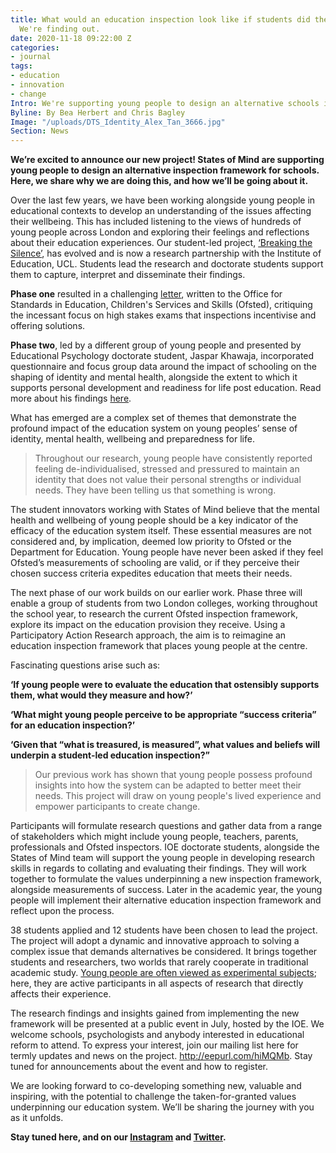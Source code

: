 ```yaml
---
title: What would an education inspection look like if students did the inspecting?
  We're finding out.
date: 2020-11-18 09:22:00 Z
categories:
- journal
tags:
- education
- innovation
- change
Intro: We're supporting young people to design an alternative schools inspection framework.
Byline: By Bea Herbert and Chris Bagley
Image: "/uploads/DTS_Identity_Alex_Tan_3666.jpg"
Section: News
---
```


**We’re excited to announce our new project! States of Mind are supporting young people to design an alternative inspection framework for schools. Here, we share why we are doing this, and how we’ll be going about it.** 

Over the last few years, we have been working alongside young people in educational contexts to develop an understanding of the issues affecting their wellbeing. This has included listening to the views of hundreds of young people across London and exploring their feelings and reflections about their education experiences. Our student-led project, [‘Breaking the Silence’](https://www.statesofmind.org/journal/2020/09/16/breaking-the-silence.html), has evolved and is now a research partnership with the Institute of Education, UCL. Students lead the research and doctorate students support them to capture, interpret and disseminate their findings. 

**Phase one** resulted in a challenging [letter](https://www.statesofmind.org/journal/2020/09/16/students-ofsted-open-letter.html), written to the Office for Standards in Education, Children's Services and Skills (Ofsted), critiquing the incessant focus on high stakes exams that inspections incentivise and offering solutions. 

**Phase two**, led by a different group of young people and presented by Educational Psychology doctorate student, Jaspar Khawaja, incorporated questionnaire and focus group data around the impact of schooling on the shaping of identity and mental health, alongside the extent to which it supports personal development and readiness for life post education. Read more about his findings [here](https://www.statesofmind.org/journal/2020/11/04/the-impact-of-school-on-students-mental-health.html). 

What has emerged are a complex set of themes that demonstrate the profound impact of the education system on young peoples’ sense of identity, mental health, wellbeing and preparedness for life. 

> Throughout our research, young people have consistently reported feeling de-individualised, stressed and pressured to maintain an identity that does not value their personal strengths or individual needs. They have been telling us that something is wrong. 

The student innovators working with States of Mind believe that the mental health and wellbeing of young people should be a key indicator of the efficacy of the education system itself. These essential measures are not considered and, by implication, deemed low priority to Ofsted or the Department for Education. Young people have never been asked if they feel Ofsted’s measurements of schooling are valid, or if they perceive their chosen success criteria expedites education that meets their needs. 

The next phase of our work builds on our earlier work. Phase three will enable a group of students from two London colleges, working throughout the school year, to research the current Ofsted inspection framework, explore its impact on the education provision they receive. Using a Participatory Action Research approach, the aim is to reimagine an education inspection framework that places young people at the centre. 

Fascinating questions arise such as: 

**‘If young people were to evaluate the education that ostensibly supports them, what would they measure and how?’**

**‘What might young people perceive to be appropriate “success criteria” for an education inspection?’**

**‘Given that “what is treasured, is measured”, what values and beliefs will underpin a student-led education inspection?”**

> Our previous work has shown that young people possess profound insights into how the system can be adapted to better meet their needs. This project will draw on young people's lived experience and empower participants to create change.

Participants will formulate research questions and gather data from a range of stakeholders which might include young people, teachers, parents, professionals and Ofsted inspectors. IOE doctorate students, alongside the States of Mind team will support the young people in developing research skills in regards to collating and evaluating their findings. They will work together to formulate the values underpinning a new inspection framework, alongside measurements of success. Later in the academic year, the young people will implement their alternative education inspection framework and reflect upon the process. 

38 students applied and 12 students have been chosen to lead the project. The project will adopt a dynamic and innovative approach to solving a complex issue that demands alternatives be considered. It brings together students and researchers, two worlds that rarely cooperate in traditional academic study. [Young people are often viewed as experimental subjects](https://www.statesofmind.org/journal/2020/09/28/young-people-education-research.html); here, they are active participants in all aspects of research that directly affects their experience. 

The research findings and insights gained from implementing the new framework will be presented at a public event in July, hosted by the IOE. We welcome schools, psychologists and anybody interested in educational reform to attend. To express your interest, join our mailing list here for termly updates and news on the project. http://eepurl.com/hiMQMb. Stay tuned for announcements about the event and how to register.

We are looking forward to co-developing something new, valuable and inspiring, with the potential to challenge the taken-for-granted values underpinning our education system. We’ll be sharing the journey with you as it unfolds. 

**Stay tuned here, and on our [Instagram](https://www.instagram.com/statesofmindorg_/) and [Twitter](https://twitter.com/statesofmind_20).**
